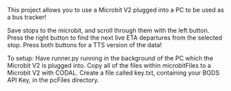 This project allows you to use a Microbit V2 plugged into a PC to be used as a bus tracker!

Save stops to the microbit, and scroll through them with the left button.
Press the right button to find the next live ETA departures from the selected stop.
Press both buttons for a TTS version of the data!

To setup:
Have runner.py running in the background of the PC which the Microbit V2 is plugged into.
Copy all of the files within microbitFiles to a Microbit V2 with CODAL.
Create a file called key.txt, containing your BODS API Key, in the pcFiles directory.